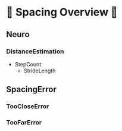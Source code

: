 # 👣 Spacing Overview 👣




## Neuro

### DistanceEstimation
- StepCount
    - StrideLength


## SpacingError

### TooCloseError
### TooFarError

<!-- @include: /../Placeholder_RouteProfile.md -->

